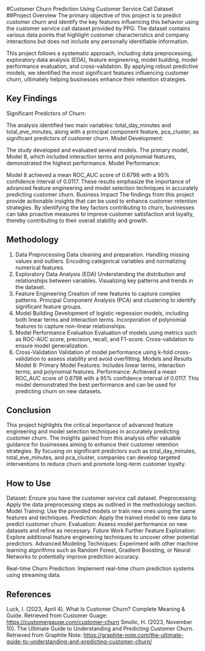 #Customer Churn Prediction Using Customer Service Call Dataset
##Project Overview
The primary objective of this project is to predict customer churn and identify the key features influencing this behavior using the customer service call dataset provided by PPG. The dataset contains various data points that highlight customer characteristics and company interactions but does not include any personally identifiable information.

This project follows a systematic approach, including data preprocessing, exploratory data analysis (EDA), feature engineering, model building, model performance evaluation, and cross-validation. By applying robust predictive models, we identified the most significant features influencing customer churn, ultimately helping businesses enhance their retention strategies.

## Key Findings
Significant Predictors of Churn:

The analysis identified two main variables: total_day_minutes and total_eve_minutes, along with a principal component feature, pca_cluster, as significant predictors of customer churn.
Model Development:

The study developed and evaluated several models. The primary model, Model 8, which included interaction terms and polynomial features, demonstrated the highest performance.
Model Performance:

Model 8 achieved a mean ROC_AUC score of 0.6798 with a 95% confidence interval of 0.0117.
These results emphasize the importance of advanced feature engineering and model selection techniques in accurately predicting customer churn.
Business Impact
The findings from this project provide actionable insights that can be used to enhance customer retention strategies. By identifying the key factors contributing to churn, businesses can take proactive measures to improve customer satisfaction and loyalty, thereby contributing to their overall stability and growth.

## Methodology
1. Data Preprocessing
Data cleaning and preparation.
Handling missing values and outliers.
Encoding categorical variables and normalizing numerical features.
2. Exploratory Data Analysis (EDA)
Understanding the distribution and relationships between variables.
Visualizing key patterns and trends in the dataset.
3. Feature Engineering
Creation of new features to capture complex patterns.
Principal Component Analysis (PCA) and clustering to identify significant feature groups.
4. Model Building
Development of logistic regression models, including both linear terms and interaction terms.
Incorporation of polynomial features to capture non-linear relationships.
5. Model Performance Evaluation
Evaluation of models using metrics such as ROC-AUC score, precision, recall, and F1-score.
Cross-validation to ensure model generalization.
6. Cross-Validation
Validation of model performance using k-fold cross-validation to assess stability and avoid overfitting.
Models and Results
Model 8: Primary Model
Features: Includes linear terms, interaction terms, and polynomial features.
Performance: Achieved a mean ROC_AUC score of 0.6798 with a 95% confidence interval of 0.0117.
This model demonstrated the best performance and can be used for predicting churn on new datasets.

## Conclusion
This project highlights the critical importance of advanced feature engineering and model selection techniques in accurately predicting customer churn. The insights gained from this analysis offer valuable guidance for businesses aiming to enhance their customer retention strategies. By focusing on significant predictors such as total_day_minutes, total_eve_minutes, and pca_cluster, companies can develop targeted interventions to reduce churn and promote long-term customer loyalty.

## How to Use
Dataset: Ensure you have the customer service call dataset.
Preprocessing: Apply the data preprocessing steps as outlined in the methodology section.
Model Training: Use the provided models or train new ones using the same features and techniques.
Prediction: Apply the trained model to new data to predict customer churn.
Evaluation: Assess model performance on new datasets and refine as necessary.
Future Work
Further Feature Exploration: Explore additional feature engineering techniques to uncover other potential predictors.
Advanced Modeling Techniques: Experiment with other machine learning algorithms such as Random Forest, Gradient Boosting, or Neural Networks to potentially improve prediction accuracy.

Real-time Churn Prediction: Implement real-time churn prediction systems using streaming data.
## References
Luck, I. (2023, April 4). What Is Customer Churn? Complete Meaning & Guide. Retrieved from Customer Guage: https://customergauge.com/customer-churn
Smolic, H. (2023, November 10). The Ultimate Guide to Understanding and Predicting Customer Churn. Retrieved from Graphite Note: https://graphite-note.com/the-ultimate-guide-to-understanding-and-predicting-customer-churn/
